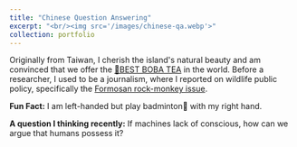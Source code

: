 ```yaml
---
title: "Chinese Question Answering"
excerpt: "<br/><img src='/images/chinese-qa.webp'>"
collection: portfolio
---
```


Originally from Taiwan, I cherish the island's natural beauty and am convinced that we offer the [🧋BEST BOBA TEA](https://hackmd.io/E8eGG5XWTm26j6_nmUjaKQ?view) in the world. Before a researcher, I used to be a journalism, where I reported on wildlife public policy, specifically the [Formosan rock-monkey issue](https://e-info.org.tw/search/google/%E5%8A%89%E7%BE%BD%E8%8A%AF#gsc.tab=0&gsc.q=%E5%8A%89%E7%BE%BD%E8%8A%AF).

**Fun Fact:**
I am left-handed but play badminton🏸 with my right hand.

**A question I thinking recently:**
If machines lack of conscious, how can we argue that humans possess it?
